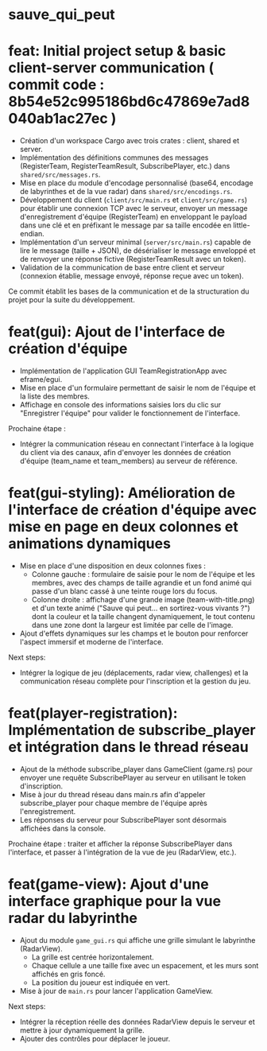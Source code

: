 # sauve_qui_peut

# feat: Initial project setup & basic client-server communication ( commit code : 8b54e52c995186bd6c47869e7ad8040ab1ac27ec )

- Création d'un workspace Cargo avec trois crates : client, shared et server.
- Implémentation des définitions communes des messages (RegisterTeam, RegisterTeamResult, SubscribePlayer, etc.) dans `shared/src/messages.rs`.
- Mise en place du module d'encodage personnalisé (base64, encodage de labyrinthes et de la vue radar) dans `shared/src/encodings.rs`.
- Développement du client (`client/src/main.rs` et `client/src/game.rs`) pour établir une connexion TCP avec le serveur, envoyer un message d'enregistrement d'équipe (RegisterTeam) en enveloppant le payload dans une clé et en préfixant le message par sa taille encodée en little-endian.
- Implémentation d'un serveur minimal (`server/src/main.rs`) capable de lire le message (taille + JSON), de désérialiser le message enveloppé et de renvoyer une réponse fictive (RegisterTeamResult avec un token).
- Validation de la communication de base entre client et serveur (connexion établie, message envoyé, réponse reçue avec un token).

Ce commit établit les bases de la communication et de la structuration du projet pour la suite du développement.


# feat(gui): Ajout de l'interface de création d'équipe

- Implémentation de l'application GUI TeamRegistrationApp avec eframe/egui.
- Mise en place d'un formulaire permettant de saisir le nom de l'équipe et la liste des membres.
- Affichage en console des informations saisies lors du clic sur "Enregistrer l'équipe" pour valider le fonctionnement de l'interface.
  
Prochaine étape :
- Intégrer la communication réseau en connectant l'interface à la logique du client via des canaux,
  afin d'envoyer les données de création d'équipe (team_name et team_members) au serveur de référence.


# feat(gui-styling): Amélioration de l'interface de création d'équipe avec mise en page en deux colonnes et animations dynamiques

- Mise en place d'une disposition en deux colonnes fixes :
  - Colonne gauche : formulaire de saisie pour le nom de l'équipe et les membres, avec des champs de taille agrandie et un fond animé qui passe d'un blanc cassé à une teinte rouge lors du focus.
  - Colonne droite : affichage d'une grande image (team-with-title.png) et d'un texte animé ("Sauve qui peut... en sortirez-vous vivants ?") dont la couleur et la taille changent dynamiquement, le tout contenu dans une zone dont la largeur est limitée par celle de l'image.
- Ajout d'effets dynamiques sur les champs et le bouton pour renforcer l'aspect immersif et moderne de l'interface.

Next steps:
- Intégrer la logique de jeu (déplacements, radar view, challenges) et la communication réseau complète pour l'inscription et la gestion du jeu.

# feat(player-registration): Implémentation de subscribe_player et intégration dans le thread réseau

- Ajout de la méthode subscribe_player dans GameClient (game.rs) pour envoyer une requête SubscribePlayer au serveur en utilisant le token d'inscription.
- Mise à jour du thread réseau dans main.rs afin d'appeler subscribe_player pour chaque membre de l'équipe après l'enregistrement.
- Les réponses du serveur pour SubscribePlayer sont désormais affichées dans la console.
  
Prochaine étape : traiter et afficher la réponse SubscribePlayer dans l'interface, et passer à l'intégration de la vue de jeu (RadarView, etc.).

# feat(game-view): Ajout d'une interface graphique pour la vue radar du labyrinthe

- Ajout du module `game_gui.rs` qui affiche une grille simulant le labyrinthe (RadarView).
  - La grille est centrée horizontalement.
  - Chaque cellule a une taille fixe avec un espacement, et les murs sont affichés en gris foncé.
  - La position du joueur est indiquée en vert.
- Mise à jour de `main.rs` pour lancer l'application GameView.
  
Next steps:
- Intégrer la réception réelle des données RadarView depuis le serveur et mettre à jour dynamiquement la grille.
- Ajouter des contrôles pour déplacer le joueur.
